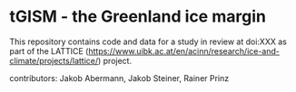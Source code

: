 # tGISM - the Greenland ice margin

This repository contains code and data for a study in review at doi:XXX as part of the LATTICE (https://www.uibk.ac.at/en/acinn/research/ice-and-climate/projects/lattice/) project.

contributors: Jakob Abermann, Jakob Steiner, Rainer Prinz
